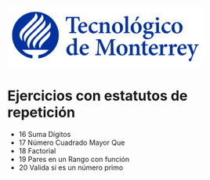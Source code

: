 ![Tec de Monterrey](images/logotecmty.png)
# Ejercicios con estatutos de repetición

- 16 Suma Dígitos
- 17 Número Cuadrado Mayor Que
- 18 Factorial
- 19 Pares en un Rango con función
- 20 Valida si es un número primo
